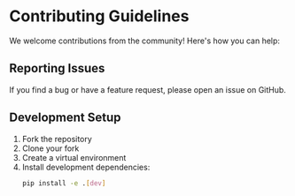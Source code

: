 # Contributing Guidelines

We welcome contributions from the community! Here's how you can help:

## Reporting Issues

If you find a bug or have a feature request, please open an issue on GitHub.

## Development Setup

1. Fork the repository
2. Clone your fork
3. Create a virtual environment
4. Install development dependencies:
   ```bash
   pip install -e .[dev]
